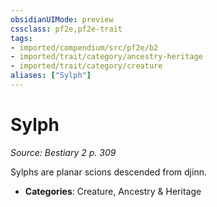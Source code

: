 ```yaml
---
obsidianUIMode: preview
cssclass: pf2e,pf2e-trait
tags:
- imported/compendium/src/pf2e/b2
- imported/trait/category/ancestry-heritage
- imported/trait/category/creature
aliases: ["Sylph"]
---
```

# Sylph  
*Source: Bestiary 2 p. 309*  

Sylphs are planar scions descended from djinn.

- **Categories**: Creature, Ancestry & Heritage